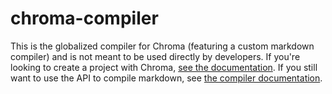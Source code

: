# chroma-compiler

This is the globalized compiler for Chroma (featuring a custom markdown compiler) and is not meant to be used directly by developers. If you're looking to create a project with Chroma, [see the documentation](https://chromajs.github.io/). If you still want to use the API to compile markdown, see [the compiler documentation](https://chromajs.github.io/docs/compiler).
